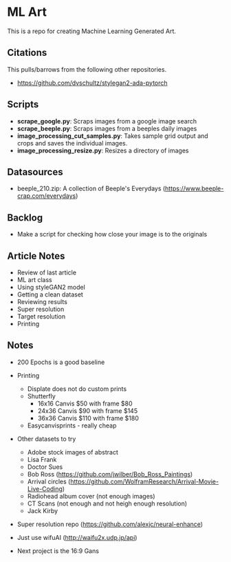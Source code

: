 # ML Art
This is a repo for creating Machine Learning Generated Art.

## Citations
This pulls/barrows from the following other repositories.
* https://github.com/dvschultz/stylegan2-ada-pytorch

## Scripts
* **scrape_google.py**: Scraps images from a google image search
* **scrape_beeple.py**: Scraps images from a beeples daily images
* **image_processing_cut_samples.py**: Takes sample grid output and crops and saves the individual images.
* **image_processing_resize.py**: Resizes a directory of images

## Datasources
* beeple_210.zip: A collection of Beeple's Everydays (https://www.beeple-crap.com/everydays)

## Backlog
* Make a script for checking how close your image is to the originals

## Article Notes
* Review of last article
* ML art class
* Using styleGAN2 model
* Getting a clean dataset
* Reviewing results
* Super resolution
* Target resolution
* Printing

## Notes
* 200 Epochs is a good baseline
* Printing
    * Displate does not do custom prints
    * Shutterfly
        * 16x16 Canvis $50 with frame $80
        * 24x36 Canvis $90 with frame $145
        * 36x36 Canvis $110 with frame $180
    * Easycanvisprints - really cheap
    
* Other datasets to try
    * Adobe stock images of abstract
    * Lisa Frank
    * Doctor Sues
    * Bob Ross (https://github.com/jwilber/Bob_Ross_Paintings)
    * Arrival circles (https://github.com/WolframResearch/Arrival-Movie-Live-Coding)
    * Radiohead album cover (not enough images)
    * CT Scans (not enough and not heigh enough resolution)
    * Jack Kirby
* Super resolution repo (https://github.com/alexjc/neural-enhance)
* Just use wifuAI (http://waifu2x.udp.jp/api)

* Next project is the 16:9 Gans
